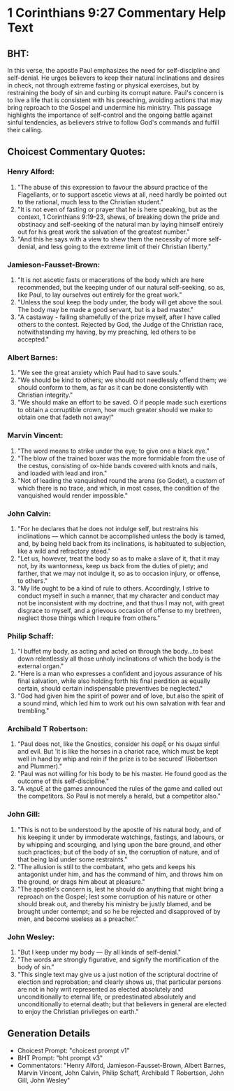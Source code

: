 # 1 Corinthians 9:27 Commentary Help Text

## BHT:
In this verse, the apostle Paul emphasizes the need for self-discipline and self-denial. He urges believers to keep their natural inclinations and desires in check, not through extreme fasting or physical exercises, but by restraining the body of sin and curbing its corrupt nature. Paul's concern is to live a life that is consistent with his preaching, avoiding actions that may bring reproach to the Gospel and undermine his ministry. This passage highlights the importance of self-control and the ongoing battle against sinful tendencies, as believers strive to follow God's commands and fulfill their calling.

## Choicest Commentary Quotes:
### Henry Alford:
1. "The abuse of this expression to favour the absurd practice of the Flagellants, or to support ascetic views at all, need hardly be pointed out to the rational, much less to the Christian student."
2. "It is not even of fasting or prayer that he is here speaking, but as the context, 1 Corinthians 9:19-23, shews, of breaking down the pride and obstinacy and self-seeking of the natural man by laying himself entirely out for his great work the salvation of the greatest number."
3. "And this he says with a view to shew them the necessity of more self-denial, and less going to the extreme limit of their Christian liberty."

### Jamieson-Fausset-Brown:
1. "It is not ascetic fasts or macerations of the body which are here recommended, but the keeping under of our natural self-seeking, so as, like Paul, to lay ourselves out entirely for the great work."
2. "Unless the soul keep the body under, the body will get above the soul. The body may be made a good servant, but is a bad master."
3. "A castaway - failing shamefully of the prize myself, after I have called others to the contest. Rejected by God, the Judge of the Christian race, notwithstanding my having, by my preaching, led others to be accepted."

### Albert Barnes:
1. "We see the great anxiety which Paul had to save souls."
2. "We should be kind to others; we should not needlessly offend them; we should conform to them, as far as it can be done consistently with Christian integrity."
3. "We should make an effort to be saved. O if people made such exertions to obtain a corruptible crown, how much greater should we make to obtain one that fadeth not away!"

### Marvin Vincent:
1. "The word means to strike under the eye; to give one a black eye."
2. "The blow of the trained boxer was the more formidable from the use of the cestus, consisting of ox-hide bands covered with knots and nails, and loaded with lead and iron."
3. "Not of leading the vanquished round the arena (so Godet), a custom of which there is no trace, and which, in most cases, the condition of the vanquished would render impossible."

### John Calvin:
1. "For he declares that he does not indulge self, but restrains his inclinations — which cannot be accomplished unless the body is tamed, and, by being held back from its inclinations, is habituated to subjection, like a wild and refractory steed."
2. "Let us, however, treat the body so as to make a slave of it, that it may not, by its wantonness, keep us back from the duties of piety; and farther, that we may not indulge it, so as to occasion injury, or offense, to others."
3. "My life ought to be a kind of rule to others. Accordingly, I strive to conduct myself in such a manner, that my character and conduct may not be inconsistent with my doctrine, and that thus I may not, with great disgrace to myself, and a grievous occasion of offense to my brethren, neglect those things which I require from others."

### Philip Schaff:
1. "I buffet my body, as acting and acted on through the body...to beat down relentlessly all those unholy inclinations of which the body is the external organ." 
2. "Here is a man who expresses a confident and joyous assurance of his final salvation, while also holding forth his final perdition as equally certain, should certain indispensable preventives be neglected." 
3. "God had given him the spirit of power and of love, but also the spirit of a sound mind, which led him to work out his own salvation with fear and trembling."

### Archibald T Robertson:
1. "Paul does not, like the Gnostics, consider his σαρξ or his σωμα sinful and evil. But 'it is like the horses in a chariot race, which must be kept well in hand by whip and rein if the prize is to be secured' (Robertson and Plummer)."
2. "Paul was not willing for his body to be his master. He found good as the outcome of this self-discipline."
3. "A κηρυξ at the games announced the rules of the game and called out the competitors. So Paul is not merely a herald, but a competitor also."

### John Gill:
1. "This is not to be understood by the apostle of his natural body, and of his keeping it under by immoderate watchings, fastings, and labours, or by whipping and scourging, and lying upon the bare ground, and other such practices; but of the body of sin, the corruption of nature, and of that being laid under some restraints."
2. "The allusion is still to the combatant, who gets and keeps his antagonist under him, and has the command of him, and throws him on the ground, or drags him about at pleasure."
3. "The apostle's concern is, lest he should do anything that might bring a reproach on the Gospel; lest some corruption of his nature or other should break out, and thereby his ministry be justly blamed, and be brought under contempt; and so he be rejected and disapproved of by men, and become useless as a preacher."

### John Wesley:
1. "But I keep under my body — By all kinds of self-denial." 
2. "The words are strongly figurative, and signify the mortification of the body of sin."
3. "This single text may give us a just notion of the scriptural doctrine of election and reprobation; and clearly shows us, that particular persons are not in holy writ represented as elected absolutely and unconditionally to eternal life, or predestinated absolutely and unconditionally to eternal death; but that believers in general are elected to enjoy the Christian privileges on earth."


## Generation Details
- Choicest Prompt: "choicest prompt v1"
- BHT Prompt: "bht prompt v3"
- Commentators: "Henry Alford, Jamieson-Fausset-Brown, Albert Barnes, Marvin Vincent, John Calvin, Philip Schaff, Archibald T Robertson, John Gill, John Wesley"
